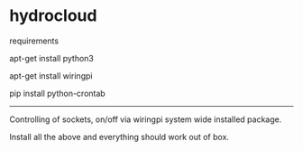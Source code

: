 # hydrocloud



requirements

apt-get install python3

apt-get install wiringpi

pip install python-crontab

----------------

Controlling of sockets, on/off via wiringpi system wide installed package.

Install all the above and everything should work out of box.
